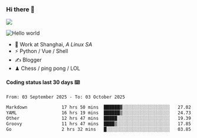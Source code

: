 ### Hi there 👋
![](https://komarev.com/ghpvc/?username=Xuhandsome)


<img src="https://github-readme-stats.vercel.app/api?username=XuHandsome&show_icons=true&theme=merko" alt="Hello world">

<br/>

- 🍻  Work at Shanghai, _A Linux SA_
- ⚡  Python / Vue / Shell
- ✍️  Blogger
- ♟  Chess / ping pong / LOL

#### Coding status last 30 days ⌨️

<!--START_SECTION:waka-->

```txt
From: 03 September 2025 - To: 03 October 2025

Markdown             17 hrs 50 mins  ██████▓░░░░░░░░░░░░░░░░░░   27.02 %
YAML                 16 hrs 19 mins  ██████▒░░░░░░░░░░░░░░░░░░   24.73 %
Other                12 hrs 47 mins  █████░░░░░░░░░░░░░░░░░░░░   19.39 %
Groovy               11 hrs 47 mins  ████▒░░░░░░░░░░░░░░░░░░░░   17.85 %
Go                   2 hrs 32 mins   █░░░░░░░░░░░░░░░░░░░░░░░░   03.85 %
```

<!--END_SECTION:waka-->
